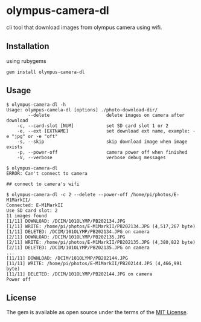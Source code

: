 # olympus-camera-dl

cli tool that download images from olympus camera using wifi.

## Installation

using rubygems

```
gem install olympus-camera-dl
```

## Usage

```
$ olympus-camera-dl -h
Usage: olympus-camela-dl [options] ./photo-download-dir/
        --delete                     delete images on camera after download
    -c, --card-slot [NUM]            set SD card slot 1 or 2
    -e, --ext [EXTNAME]              set download ext name, example: -e "jpg" or -e "oft"
    -s, --skip                       skip download image when image exists
    -p, --power-off                  camera power off when finished
    -V, --verbose                    verbose debug messages

```

```
$ olympus-camera-dl
ERROR: Can't connect to camera

## connect to camera's wifi

$ olympus-camera-dl -c 2 --delete --power-off /home/pi/photos/E-M1MarkII/
Connected: E-M1MarkII
Use SD card slot: 2
11 images found
[1/11] DOWNLOAD: /DCIM/101OLYMP/PB202134.JPG
[1/11] WRITE: /home/pi/photos/E-M1MarkII/PB202134.JPG (4,517,267 byte)
[1/11] DELETED: /DCIM/101OLYMP/PB202134.JPG on camera
[2/11] DOWNLOAD: /DCIM/101OLYMP/PB202135.JPG
[2/11] WRITE: /home/pi/photos/E-M1MarkII/PB202135.JPG (4,380,822 byte)
[2/11] DELETED: /DCIM/101OLYMP/PB202135.JPG on camera
...
[11/11] DOWNLOAD: /DCIM/101OLYMP/PB202144.JPG
[11/11] WRITE: /home/pi/photos/E-M1MarkII/PB202144.JPG (4,466,991 byte)
[11/11] DELETED: /DCIM/101OLYMP/PB202144.JPG on camera
Power off
```

## License

The gem is available as open source under the terms of the [MIT License](https://opensource.org/licenses/MIT).
